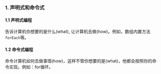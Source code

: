 ### 1. 声明式和命令式

#### 1.1 声明式编程

告诉计算机你想要的是什么(what), 让计算机去做(how)。例如，数组内置方法`forEach`等。

#### 1.2 命令式编程

命令计算机如何去做事情(how)，这样不管你想要的是(what)，他都会按照你的命令实现。例如：for循环。

### 

